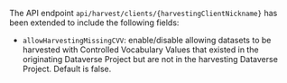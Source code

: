 The API endpoint `api/harvest/clients/{harvestingClientNickname}` has been extended to include the following fields:

- `allowHarvestingMissingCVV`: enable/disable allowing datasets to be harvested with Controlled Vocabulary Values that existed in the originating Dataverse Project but are not in the harvesting Dataverse Project. Default is false.
